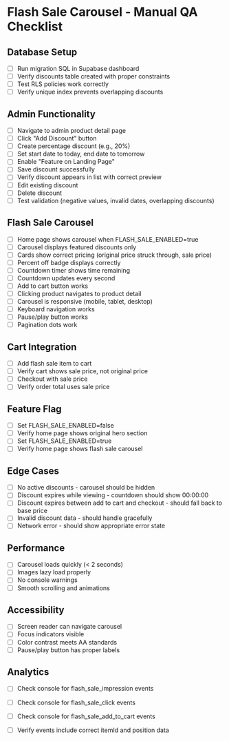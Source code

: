 # Flash Sale Carousel - Manual QA Checklist

## Database Setup
- [ ] Run migration SQL in Supabase dashboard
- [ ] Verify discounts table created with proper constraints
- [ ] Test RLS policies work correctly
- [ ] Verify unique index prevents overlapping discounts

## Admin Functionality
- [ ] Navigate to admin product detail page
- [ ] Click "Add Discount" button
- [ ] Create percentage discount (e.g., 20%)
- [ ] Set start date to today, end date to tomorrow
- [ ] Enable "Feature on Landing Page"
- [ ] Save discount successfully
- [ ] Verify discount appears in list with correct preview
- [ ] Edit existing discount
- [ ] Delete discount
- [ ] Test validation (negative values, invalid dates, overlapping discounts)

## Flash Sale Carousel
- [ ] Home page shows carousel when FLASH_SALE_ENABLED=true
- [ ] Carousel displays featured discounts only
- [ ] Cards show correct pricing (original price struck through, sale price)
- [ ] Percent off badge displays correctly
- [ ] Countdown timer shows time remaining
- [ ] Countdown updates every second
- [ ] Add to cart button works
- [ ] Clicking product navigates to product detail
- [ ] Carousel is responsive (mobile, tablet, desktop)
- [ ] Keyboard navigation works
- [ ] Pause/play button works
- [ ] Pagination dots work

## Cart Integration
- [ ] Add flash sale item to cart
- [ ] Verify cart shows sale price, not original price
- [ ] Checkout with sale price
- [ ] Verify order total uses sale price

## Feature Flag
- [ ] Set FLASH_SALE_ENABLED=false
- [ ] Verify home page shows original hero section
- [ ] Set FLASH_SALE_ENABLED=true
- [ ] Verify home page shows flash sale carousel

## Edge Cases
- [ ] No active discounts - carousel should be hidden
- [ ] Discount expires while viewing - countdown should show 00:00:00
- [ ] Discount expires between add to cart and checkout - should fall back to base price
- [ ] Invalid discount data - should handle gracefully
- [ ] Network error - should show appropriate error state

## Performance
- [ ] Carousel loads quickly (< 2 seconds)
- [ ] Images lazy load properly
- [ ] No console warnings
- [ ] Smooth scrolling and animations

## Accessibility
- [ ] Screen reader can navigate carousel
- [ ] Focus indicators visible
- [ ] Color contrast meets AA standards
- [ ] Pause/play button has proper labels

## Analytics
- [ ] Check console for flash_sale_impression events
- [ ] Check console for flash_sale_click events  
- [ ] Check console for flash_sale_add_to_cart events
- [ ] Verify events include correct itemId and position data









